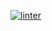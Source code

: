 [![linter](https://github.com/<Peter-Gemmell>/<Unit6-04>/workflows/linter/badge.svg)](https://github.com/marketplace/actions/super-linter)
